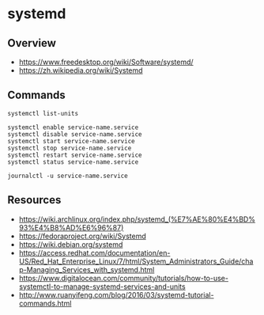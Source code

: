 # systemd

## Overview

- https://www.freedesktop.org/wiki/Software/systemd/
- https://zh.wikipedia.org/wiki/Systemd

## Commands

    systemctl list-units

    systemctl enable service-name.service
    systemctl disable service-name.service
    systemctl start service-name.service
    systemctl stop service-name.service
    systemctl restart service-name.service
    systemctl status service-name.service

    journalctl -u service-name.service

## Resources

- https://wiki.archlinux.org/index.php/systemd_(%E7%AE%80%E4%BD%93%E4%B8%AD%E6%96%87)
- https://fedoraproject.org/wiki/Systemd
- https://wiki.debian.org/systemd
- https://access.redhat.com/documentation/en-US/Red_Hat_Enterprise_Linux/7/html/System_Administrators_Guide/chap-Managing_Services_with_systemd.html
- https://www.digitalocean.com/community/tutorials/how-to-use-systemctl-to-manage-systemd-services-and-units
- http://www.ruanyifeng.com/blog/2016/03/systemd-tutorial-commands.html
